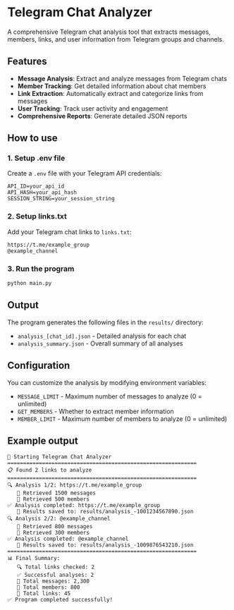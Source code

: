 # Telegram Chat Analyzer

A comprehensive Telegram chat analysis tool that extracts messages, members, links, and user information from Telegram groups and channels.

## Features

- **Message Analysis**: Extract and analyze messages from Telegram chats
- **Member Tracking**: Get detailed information about chat members
- **Link Extraction**: Automatically extract and categorize links from messages
- **User Tracking**: Track user activity and engagement
- **Comprehensive Reports**: Generate detailed JSON reports

## How to use

### 1. Setup .env file
Create a `.env` file with your Telegram API credentials:

```env
API_ID=your_api_id
API_HASH=your_api_hash
SESSION_STRING=your_session_string
```

### 2. Setup links.txt
Add your Telegram chat links to `links.txt`:

```
https://t.me/example_group
@example_channel
```

### 3. Run the program
```bash
python main.py
```

## Output

The program generates the following files in the `results/` directory:

- `analysis_[chat_id].json` - Detailed analysis for each chat
- `analysis_summary.json` - Overall summary of all analyses

## Configuration

You can customize the analysis by modifying environment variables:

- `MESSAGE_LIMIT` - Maximum number of messages to analyze (0 = unlimited)
- `GET_MEMBERS` - Whether to extract member information
- `MEMBER_LIMIT` - Maximum number of members to analyze (0 = unlimited)

## Example output

```
🚀 Starting Telegram Chat Analyzer
============================================================
📋 Found 2 links to analyze
============================================================
🔍 Analysis 1/2: https://t.me/example_group
   📝 Retrieved 1500 messages
   👥 Retrieved 500 members
✅ Analysis completed: https://t.me/example_group
   📄 Results saved to: results/analysis_-1001234567890.json
🔍 Analysis 2/2: @example_channel
   📝 Retrieved 800 messages
   👥 Retrieved 300 members
✅ Analysis completed: @example_channel
   📄 Results saved to: results/analysis_-1009876543210.json
============================================================
📊 Final Summary:
   🔍 Total links checked: 2
   ✅ Successful analyses: 2
   📝 Total messages: 2,300
   👥 Total members: 800
   🔗 Total links: 45
✅ Program completed successfully!
``` 